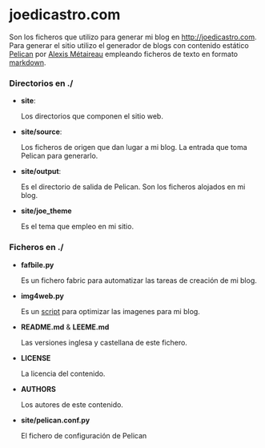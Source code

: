 # joedicastro.com

Son los ficheros que utilizo para generar mi blog en http://joedicastro.com. 
Para generar el sitio utilizo el generador de blogs con contenido estático 
[Pelican][0] por [Alexis Métaireau][1] empleando ficheros de texto en formato 
[markdown][3].


### Directorios en ./

* **site**:
 
  Los directorios que componen el sitio web.
  
* **site/source**:

  Los ficheros de origen que dan lugar a mi blog. La entrada que toma Pelican 
para generarlo.

* **site/output**:

  Es el directorio de salida de Pelican. Son los ficheros alojados en mi blog.

* **site/joe_theme**

  Es el tema que empleo en mi sitio.



### Ficheros en ./

* **fafbile.py**

  Es un fichero fabric para automatizar las tareas de creación de mi blog.

* **img4web.py**

  Es un [script][4] para optimizar las imagenes para mi blog. 

* **README.md** & **LEEME.md** 

  Las versiones inglesa y castellana de este fichero.

* **LICENSE**

  La licencia del contenido.

* **AUTHORS**

  Los autores de este contenido.

* **site/pelican.conf.py**

  El fichero de configuración de Pelican


  [0]: http://docs.notmyidea.org/alexis/pelican/
  [1]: http://blog.notmyidea.org/
  [3]: http://es.wikipedia.org/wiki/Markdown
  [4]: https://bitbucket.org/joedicastro/img4web